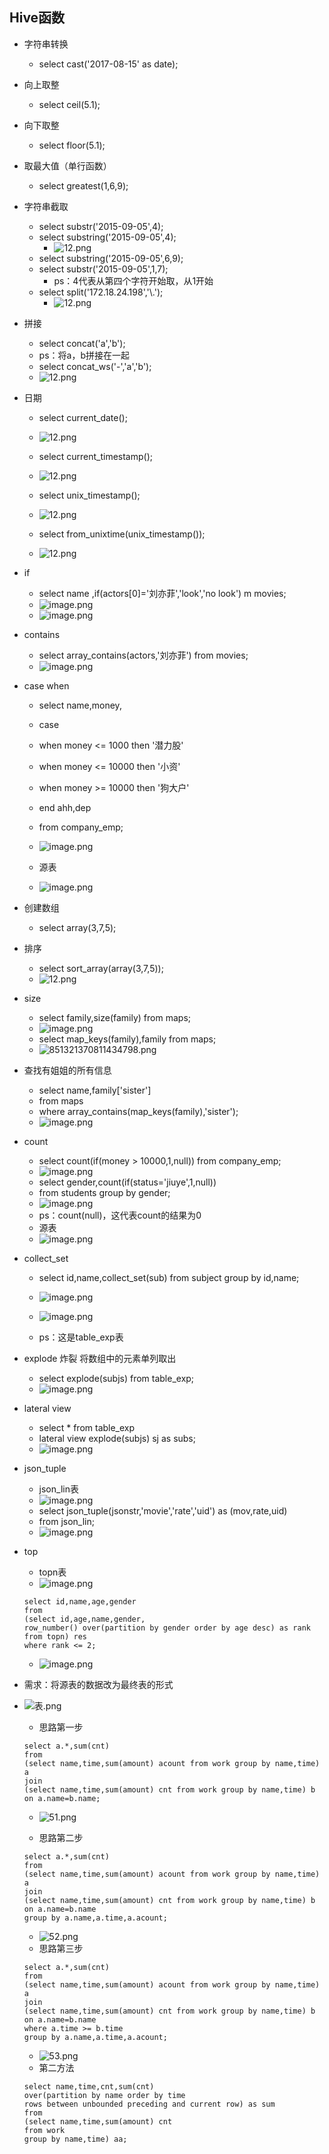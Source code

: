 ## Hive函数



* 字符串转换
	* select cast('2017-08-15' as date);
	
* 向上取整
	* select ceil(5.1);

* 向下取整
	* select floor(5.1);

* 取最大值（单行函数）
	* select greatest(1,6,9);
* 字符串截取
	* select substr('2015-09-05',4);
	* select substring('2015-09-05',4);
		* ![12.png](https://upload-images.jianshu.io/upload_images/14467401-f52e7010faf48859.png?imageMogr2/auto-orient/strip%7CimageView2/2/w/1240)
	* select substring('2015-09-05',6,9);
	* select substr('2015-09-05',1,7);
		* ps：4代表从第四个字符开始取，从1开始
	* select split('172.18.24.198','\\.');
		* ![12.png](https://upload-images.jianshu.io/upload_images/14467401-9ae1e4c2ad3b1038.png?imageMogr2/auto-orient/strip%7CimageView2/2/w/1240)

* 拼接
	* select concat('a','b');
	* ps：将a，b拼接在一起
	* select concat_ws('-','a','b');
	* ![12.png](https://upload-images.jianshu.io/upload_images/14467401-e276b984d9a8528b.png?imageMogr2/auto-orient/strip%7CimageView2/2/w/1240)
* 日期
	* select current_date();
	* ![12.png](https://upload-images.jianshu.io/upload_images/14467401-f3be22963d962a7a.png?imageMogr2/auto-orient/strip%7CimageView2/2/w/1240)

	* select current_timestamp();
	* ![12.png](https://upload-images.jianshu.io/upload_images/14467401-714b38aaeec657f5.png?imageMogr2/auto-orient/strip%7CimageView2/2/w/1240)

	* select unix_timestamp();
	* ![12.png](https://upload-images.jianshu.io/upload_images/14467401-86eb5562c978f56a.png?imageMogr2/auto-orient/strip%7CimageView2/2/w/1240)
	* select from_unixtime(unix_timestamp());
	* ![12.png](https://upload-images.jianshu.io/upload_images/14467401-edc934a518f2fcee.png?imageMogr2/auto-orient/strip%7CimageView2/2/w/1240)
* if
	* select name ,if(actors[0]='刘亦菲','look','no look') m movies;
	* ![image.png](https://upload-images.jianshu.io/upload_images/14467401-42918704c1bf85e0.png?imageMogr2/auto-orient/strip%7CimageView2/2/w/1240)
	* ![image.png](https://upload-images.jianshu.io/upload_images/14467401-d5666ff2ee67364b.png?imageMogr2/auto-orient/strip%7CimageView2/2/w/1240)
* contains
	* select array_contains(actors,'刘亦菲') from movies;
	* ![image.png](https://upload-images.jianshu.io/upload_images/14467401-58a6ac652d754b9c.png?imageMogr2/auto-orient/strip%7CimageView2/2/w/1240)
* case when
	* select name,money,
	* case 
	* when money <= 1000 then '潜力股'
	* when money <= 10000 then '小资'
	* when money >= 10000 then '狗大户'
	* end ahh,dep
	* from company_emp;
	* ![image.png](https://upload-images.jianshu.io/upload_images/14467401-53f3d6773c93806d.png?imageMogr2/auto-orient/strip%7CimageView2/2/w/1240)

	* 源表
	* ![image.png](https://upload-images.jianshu.io/upload_images/14467401-e9eac7eb407849c1.png?imageMogr2/auto-orient/strip%7CimageView2/2/w/1240)
* 创建数组
	* select array(3,7,5);
* 排序
	* select sort_array(array(3,7,5));
	* ![12.png](https://upload-images.jianshu.io/upload_images/14467401-e1b6a6e7bc3c8fe5.png?imageMogr2/auto-orient/strip%7CimageView2/2/w/1240)
* size
	* select family,size(family) from maps;
	* ![image.png](https://upload-images.jianshu.io/upload_images/14467401-a2ba63cf636da209.png?imageMogr2/auto-orient/strip%7CimageView2/2/w/1240)
	* select map_keys(family),family from maps;
	* ![851321370811434798.png](https://upload-images.jianshu.io/upload_images/14467401-94cbccec3d4a7db8.png?imageMogr2/auto-orient/strip%7CimageView2/2/w/1240)
* 查找有姐姐的所有信息
	* select name,family['sister'] 
	* from maps 
	* where array_contains(map_keys(family),'sister'); 
	* ![image.png](https://upload-images.jianshu.io/upload_images/14467401-ab7a39d774fd842e.png?imageMogr2/auto-orient/strip%7CimageView2/2/w/1240)
* count
	* select count(if(money > 10000,1,null)) from company_emp;
	* ![image.png](https://upload-images.jianshu.io/upload_images/14467401-242aeae131389362.png?imageMogr2/auto-orient/strip%7CimageView2/2/w/1240)
	* select gender,count(if(status='jiuye',1,null)) 
	* from students group by gender;
	* ![image.png](https://upload-images.jianshu.io/upload_images/14467401-b61ae3bf2bf5b60b.png?imageMogr2/auto-orient/strip%7CimageView2/2/w/1240)
	* ps：count(null)，这代表count的结果为0
	* 源表
	* ![image.png](https://upload-images.jianshu.io/upload_images/14467401-2cf93db5b26b6529.png?imageMogr2/auto-orient/strip%7CimageView2/2/w/1240)
* collect_set
	* select id,name,collect_set(sub) from subject group by id,name;
	* ![image.png](https://upload-images.jianshu.io/upload_images/14467401-11c124d2130dd75b.png?imageMogr2/auto-orient/strip%7CimageView2/2/w/1240)
	* ![image.png](https://upload-images.jianshu.io/upload_images/14467401-16b94fbe030472f5.png?imageMogr2/auto-orient/strip%7CimageView2/2/w/1240)

	* ps：这是table_exp表
* explode 炸裂 将数组中的元素单列取出
	* select explode(subjs) from table_exp;
	* ![image.png](https://upload-images.jianshu.io/upload_images/14467401-37116411d901043d.png?imageMogr2/auto-orient/strip%7CimageView2/2/w/1240)
* lateral view
	* select * from table_exp
	* lateral view explode(subjs) sj as subs;
	* ![image.png](https://upload-images.jianshu.io/upload_images/14467401-d2a6a73fd53b79f1.png?imageMogr2/auto-orient/strip%7CimageView2/2/w/1240)
* json_tuple
	* json_lin表
	* ![image.png](https://upload-images.jianshu.io/upload_images/14467401-d63e8a3d52060bf4.png?imageMogr2/auto-orient/strip%7CimageView2/2/w/1240)
	* select json_tuple(jsonstr,'movie','rate','uid') as (mov,rate,uid)
	* from json_lin;
	* ![image.png](https://upload-images.jianshu.io/upload_images/14467401-0bb9af5cce596412.png?imageMogr2/auto-orient/strip%7CimageView2/2/w/1240)

* top
	* topn表
	* ![image.png](https://upload-images.jianshu.io/upload_images/14467401-0138b0dce8f647bc.png?imageMogr2/auto-orient/strip%7CimageView2/2/w/1240)
	```
	select id,name,age,gender
	from
	(select id,age,name,gender,
	row_number() over(partition by gender order by age desc) as rank 
	from topn) res
	where rank <= 2;
	```
	* ![image.png](https://upload-images.jianshu.io/upload_images/14467401-73199c5f863006bf.png?imageMogr2/auto-orient/strip%7CimageView2/2/w/1240)
	
* 需求：将源表的数据改为最终表的形式
* ![表.png](https://upload-images.jianshu.io/upload_images/14467401-4be40d510da2bb6f.png?imageMogr2/auto-orient/strip%7CimageView2/2/w/1240)
	* 思路第一步
	```
	select a.*,sum(cnt) 
	from 
	(select name,time,sum(amount) acount from work group by name,time) a
	join
	(select name,time,sum(amount) cnt from work group by name,time) b
	on a.name=b.name;
	```
	* ![51.png](https://upload-images.jianshu.io/upload_images/14467401-a47ade8fe83af428.png?imageMogr2/auto-orient/strip%7CimageView2/2/w/1240)
	
	* 思路第二步
	```
	select a.*,sum(cnt) 
	from 
	(select name,time,sum(amount) acount from work group by name,time) a
	join
	(select name,time,sum(amount) cnt from work group by name,time) b
	on a.name=b.name
	group by a.name,a.time,a.acount;
	```
	* ![52.png](https://upload-images.jianshu.io/upload_images/14467401-49ac24cf0eb60c81.png?imageMogr2/auto-orient/strip%7CimageView2/2/w/1240)
	* 思路第三步
	```
	select a.*,sum(cnt) 
	from 
	(select name,time,sum(amount) acount from work group by name,time) a
	join
	(select name,time,sum(amount) cnt from work group by name,time) b
	on a.name=b.name
	where a.time >= b.time
	group by a.name,a.time,a.acount;
	```
	* ![53.png](https://upload-images.jianshu.io/upload_images/14467401-54f00b1cb30469b7.png?imageMogr2/auto-orient/strip%7CimageView2/2/w/1240)
	* 第二方法
	```
	select name,time,cnt,sum(cnt) 
	over(partition by name order by time
	rows between unbounded preceding and current row) as sum
	from 
	(select name,time,sum(amount) cnt
	from work
	group by name,time) aa;
	```